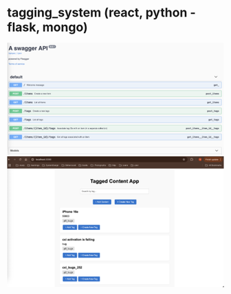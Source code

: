 # tagging_system (react, python - flask, mongo)

<img src="https://github.com/narenmac/tagging_system/blob/main/apis.png" />
<img src="https://github.com/narenmac/tagging_system/blob/main/app_home.png" />

